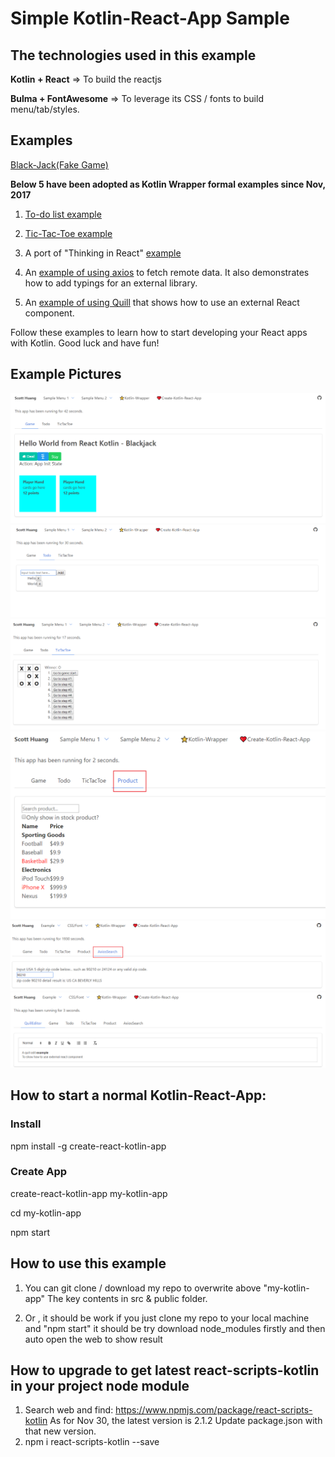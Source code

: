 # **Simple Kotlin-React-App Sample**

## The technologies used in this example  
**Kotlin + React**   => To build the reactjs

**Bulma + FontAwesome**  => To leverage its CSS / fonts to build menu/tab/styles.


## Examples  
[Black-Jack(Fake Game)](src/App/Game/gameUI.kt)

**Below 5 have been adopted as Kotlin Wrapper formal examples since Nov, 2017**

1. [To-do list example](https://github.com/JetBrains/kotlin-wrappers/blob/master/examples/src/main/kotlin/example/Todo.kt) 

2. [Tic-Tac-Toe example](https://github.com/JetBrains/kotlin-wrappers/blob/master/examples/src/main/kotlin/example/TicTacToe.kt)

3. A port of "Thinking in React" [example](https://github.com/JetBrains/kotlin-wrappers/blob/master/examples/src/main/kotlin/example/Product.kt)

4. An [example of using axios](https://github.com/JetBrains/kotlin-wrappers/blob/master/examples/src/main/kotlin/example/AxiosSearch.kt) to fetch remote data. It also demonstrates how to add typings for an external library.

5. An [example of using Quill](https://github.com/JetBrains/kotlin-wrappers/blob/master/examples/src/main/kotlin/example/Quill.kt) that shows how to use an external React component.

Follow these examples to learn how to start developing your React apps with Kotlin. Good luck and have fun! 


## Example Pictures
![Black-Jack](https://github.com/ScottHuangZL/my-kotlin-app/blob/master/src/App/SamplePicture/Blackjack.png)
![To-do](https://github.com/ScottHuangZL/my-kotlin-app/blob/master/src/App/SamplePicture/Todo.png)
![Tic-Tac-Toe](https://github.com/ScottHuangZL/my-kotlin-app/blob/master/src/App/SamplePicture/TicTacToe.png)
![Thinking-in-react](https://github.com/ScottHuangZL/my-kotlin-app/blob/master/src/App/SamplePicture/Product.png)
![Axios-Search](https://github.com/ScottHuangZL/my-kotlin-app/blob/master/src/App/SamplePicture/AxiosSearch.png)
![Quill-Editor](https://github.com/ScottHuangZL/my-kotlin-app/blob/master/src/App/SamplePicture/QuillEditor.png)

## How to start a normal Kotlin-React-App:
### Install
npm install -g create-react-kotlin-app

### Create App
create-react-kotlin-app my-kotlin-app

cd my-kotlin-app

npm start

## How to use this example
1. You can git clone / download my repo to overwrite above "my-kotlin-app"
The key contents in src & public folder.

2. Or , it should be work if you just clone my repo to your local machine and "npm start"
it should be try download node_modules firstly and then auto open the web to show result

## How to upgrade to get latest react-scripts-kotlin in your project node module

1. Search web and find: https://www.npmjs.com/package/react-scripts-kotlin
    As for Nov 30, the latest version is 2.1.2
    Update package.json with that new version.
2.  npm i react-scripts-kotlin --save
